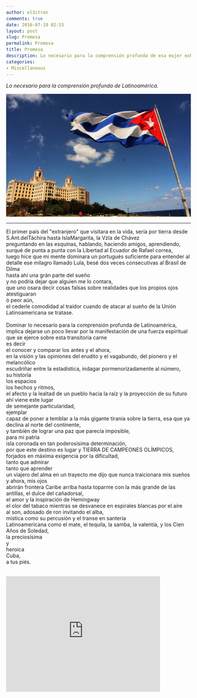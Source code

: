 ```yaml
---
author: el3ctron
comments: true
date: 2016-07-19 02:53
layout: post
slug: Promesa
permalink: Promesa
title: Promesa
description: Lo necesario para la comprensión profunda de esa mujer exhuberante llamada Latinoamérica.
categories:
- Miscellaneous
---
```


*Lo necesario para la comprensión profunda de Latinoamérica.*

[![Promesa](/wp-content/uploads/por_tema/vitacoradevuelo/cuba.jpg)](/Promesa "Lo necesario para la comprensión profunda de Latinoamérica.... [CLICK PARA ENTRAR AL ARTÍCULO]")

<!-- more -->
---
El primer país  del "extranjero" que visitara en la vida, sería por tierra desde S.Ant.delTáchira hasta IslaMargarita, la Vzla de Chávez<br>
preguntando en las esquinas, hablando, haciendo amigos, aprendiendo, surqué de punta a punta con la Libertad al Ecuador de Rafael correa,<br>
luego hice que mi mente dominara un portugués suficiente para entender al detalle ese milagro llamado Lula, besé dos veces consecutivas al Brasil de Dilma<br>
hasta ahí una grán parte del sueño<br>
y no podría dejar que alguien me lo contara,<br>
que uno osara decir cosas falsas sobre realidades que los propios ojos atestiguaran<br>
ó peor aún,<br>
el cederle comodidad al traidor cuando de atacar al sueño de la Unión Latinoamericana se tratase.<br>
<br>
Dominar lo necesario para la comprensión profunda de Latinoamérica, implica dejarse un poco llevar por la manifestación de una fuerza espiritual que se ejerce sobre esta transitoria carne<br>
es decir<br>
el conocer y comparar los antes y el ahora,<br>
en la visión y las opiniones del erudito y el vagabundo, del pionero y el melancólico<br>
escudriñar entre la estadística, indagar pormenorizadamente al número,<br>
su historia<br>
los espacios<br>
los hechos y ritmos,<br>
el afecto y la lealtad de un pueblo hacia la raíz y la proyección de su futuro<br>
ahí viene este lugar<br>
de semejante particularidad,<br>
ejemplar<br>
capaz de poner a temblar a la más gigante tiranía sobre la tierra, esa que ya declina al norte del continente,<br>
y también de lograr una paz que parecía imposible,<br>
para mi patria<br>
isla coronada en tan poderosísima determinación,<br>
por que este destino es lugar y TIERRA DE CAMPEONES OLÍMPICOS, forjados en máxima exigencia por la dificultad,<br>
tanto que admirar<br>
tanto que aprender<br>
un viajero del alma en un trayecto me dijo que nunca traicionara mis sueños<br>
y ahora, mis ojos<br>
abrirán frontera Caribe arriba hasta toparme con la más grande de las antillas, el dulce del cañadorsal,<br>
el amor y la inspiración de Hemingway<br>
el olor del tabaco mientras se desvanece en espirales blancas por el aire<br>
al son, adosado de ron invitando el alba,<br>
mística como su percusión y el transe en santería<br>
Latinoamericana como el mate, el tequila, la samba, la valentía, y los Cien Años de Soledad,<br>
la preciosísima<br>
y<br>
heroica<br>
Cuba,<br>
a tus piés.<br>
<br>
<iframe width="420" height="315" src="https://www.youtube.com/embed/tnFfKbxIHD0" frameborder="0" allowfullscreen></iframe><br>

<br><br><br>
